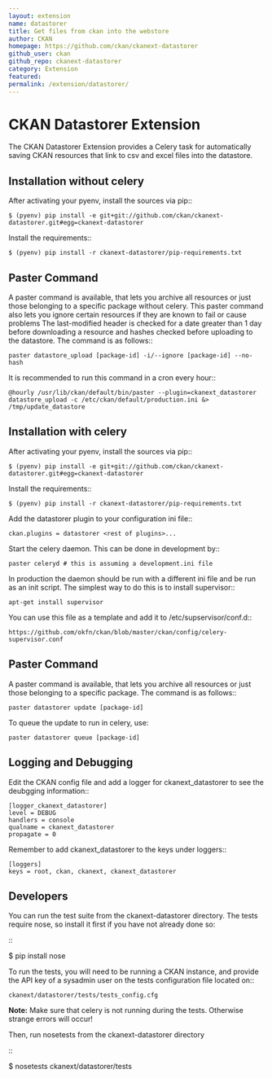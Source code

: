 ```yaml
---
layout: extension
name: datastorer
title: Get files from ckan into the webstore
author: CKAN
homepage: https://github.com/ckan/ckanext-datastorer
github_user: ckan
github_repo: ckanext-datastorer
category: Extension
featured: 
permalink: /extension/datastorer/
---
```



CKAN Datastorer Extension
=======================

The CKAN Datastorer Extension provides a Celery task for automatically
 saving CKAN resources that link to csv and excel files into the datastore.

Installation without celery
---------------------------

After activating your pyenv, install the sources via pip::

    $ (pyenv) pip install -e git+git://github.com/ckan/ckanext-datastorer.git#egg=ckanext-datastorer

Install the requirements::

    $ (pyenv) pip install -r ckanext-datastorer/pip-requirements.txt

Paster Command
--------------

A paster command is available, that lets you archive all resources or just
those belonging to a specific package without celery. This paster command also
lets you ignore certain resources if they are known to fail or cause problems
The last-modified header is checked for a date greater than 1 day before
downloading a resource and hashes checked before uploading to the datastore.
The command is as follows::

	paster datastore_upload [package-id] -i/--ignore [package-id] --no-hash

It is recommended to run this command in a cron every hour::

	@hourly /usr/lib/ckan/default/bin/paster --plugin=ckanext_datastorer datastore_upload -c /etc/ckan/default/production.ini &> /tmp/update_datastore

Installation with celery
------------------------

After activating your pyenv, install the sources via pip::

    $ (pyenv) pip install -e git+git://github.com/ckan/ckanext-datastorer.git#egg=ckanext-datastorer

Install the requirements::

    $ (pyenv) pip install -r ckanext-datastorer/pip-requirements.txt

Add the datastorer plugin to your configuration ini file::

    ckan.plugins = datastorer <rest of plugins>...

Start the celery daemon.  This can be done in development by::

    paster celeryd # this is assuming a development.ini file

In production the daemon should be run with a different ini file and be run as an init script.
The simplest way to do this is to install supervisor::

    apt-get install supervisor

You can use this file as a template and add it to /etc/supservisor/conf.d::

    https://github.com/okfn/ckan/blob/master/ckan/config/celery-supervisor.conf

Paster Command
--------------

A paster command is available, that lets you archive all resources or just those belonging to a specific package. The command is as follows::

	paster datastorer update [package-id]

To queue the update to run in celery, use:

	paster datastorer queue [package-id]

Logging and Debugging
---------------------

Edit the CKAN config file and add a logger for ckanext_datastorer to see the
deubgging information::

    [logger_ckanext_datastorer]
    level = DEBUG
    handlers = console
    qualname = ckanext_datastorer
    propagate = 0

Remember to add ckanext_datastorer to the keys under loggers::

    [loggers]
    keys = root, ckan, ckanext, ckanext_datastorer

Developers
----------

You can run the test suite from the ckanext-datastorer directory.
The tests require nose, so install it first if you have not already
done so:

::

   $ pip install nose

To run the tests, you will need to be running a CKAN instance, and provide
the API key of a sysadmin user on the tests configuration file located on::

    ckanext/datastorer/tests/tests_config.cfg

**Note:** Make sure that celery is not running during the tests. Otherwise strange errors will occur!

Then, run nosetests from the ckanext-datastorer directory

::

   $ nosetests ckanext/datastorer/tests

